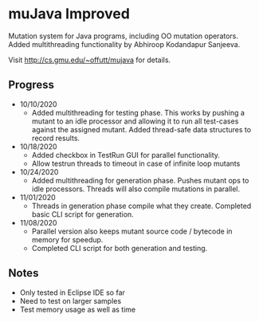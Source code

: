 # muJava Improved

Mutation system for Java programs, including OO mutation operators. Added multithreading functionality by Abhiroop Kodandapur Sanjeeva.

Visit http://cs.gmu.edu/~offutt/mujava for details.


## Progress
* 10/10/2020
	* Added multithreading for testing phase. This works by pushing a mutant to an idle processor and allowing it to run all test-cases against the assigned mutant. Added thread-safe data structures to record results.
* 10/18/2020
	* Added checkbox in TestRun GUI for parallel functionality.
	* Allow testrun threads to timeout in case of infinite loop mutants
* 10/24/2020
	* Added multithreading for generation phase. Pushes mutant ops to idle processors. Threads will also compile mutations in parallel.
* 11/01/2020
	* Threads in generation phase compile what they create. Completed basic CLI script for generation.
* 11/08/2020
	* Parallel version also keeps mutant source code / bytecode in memory for speedup.
	* Completed CLI script for both generation and testing.

## Notes
* Only tested in Eclipse IDE so far
* Need to test on larger samples
* Test memory usage as well as time
